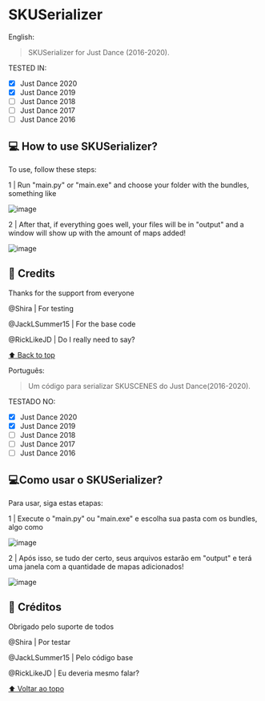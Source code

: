 # SKUSerializer

English:

> SKUSerializer for Just Dance (2016-2020).
  
  TESTED IN:
- [x] Just Dance 2020
- [X] Just Dance 2019
- [ ] Just Dance 2018
- [ ] Just Dance 2017
- [ ] Just Dance 2016

## 💻 How to use SKUSerializer?
To use, follow these steps:


1 | Run "main.py" or "main.exe" and choose your folder with the bundles, something like

![image](https://user-images.githubusercontent.com/90710434/230468437-32249cd1-742a-4cda-96e2-c413d03a9703.png)

2 | After that, if everything goes well, your files will be in "output" and a window will show up with the amount of maps added!

![image](https://user-images.githubusercontent.com/90710434/230469229-8bb41a26-457c-4435-8685-4a18d6e73453.png)

## 📝 Credits

Thanks for the support from everyone

@Shira | For testing

@JackLSummer15 | For the base code

@RickLikeJD | Do I really need to say?

[⬆ Back to top](#skuserializer)<br>

Português:

> Um código para serializar SKUSCENES do Just Dance(2016-2020).
  
  TESTADO NO:
- [x] Just Dance 2020
- [X] Just Dance 2019
- [ ] Just Dance 2018
- [ ] Just Dance 2017
- [ ] Just Dance 2016

## 💻Como usar o SKUSerializer?
Para usar, siga estas etapas:


1 | Execute o "main.py" ou "main.exe" e escolha sua pasta com os bundles, algo como

![image](https://user-images.githubusercontent.com/90710434/230468437-32249cd1-742a-4cda-96e2-c413d03a9703.png)

2 | Após isso, se tudo der certo, seus arquivos estarão em "output" e terá uma janela com a quantidade de mapas adicionados!

![image](https://user-images.githubusercontent.com/90710434/230469229-8bb41a26-457c-4435-8685-4a18d6e73453.png)

## 📝 Créditos

Obrigado pelo suporte de todos

@Shira | Por testar

@JackLSummer15 | Pelo código base

@RickLikeJD | Eu deveria mesmo falar?

[⬆ Voltar ao topo](#skuserializer)<br>
